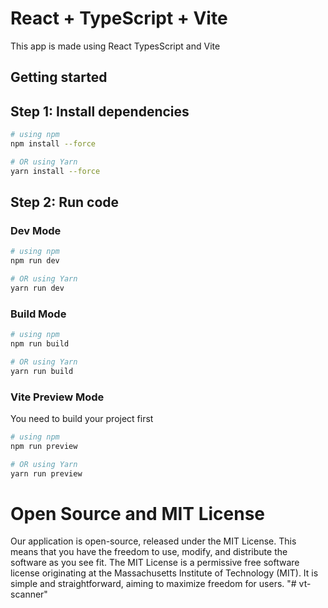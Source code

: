 # React + TypeScript + Vite

This app is made using React TypesScript and Vite

## Getting started

## Step 1: Install dependencies

```bash
# using npm
npm install --force

# OR using Yarn
yarn install --force
```

## Step 2: Run code

### Dev Mode

```bash
# using npm
npm run dev

# OR using Yarn
yarn run dev
```

### Build Mode

```bash
# using npm
npm run build

# OR using Yarn
yarn run build
```

### Vite Preview Mode

You need to build your project first

```bash
# using npm
npm run preview

# OR using Yarn
yarn run preview
```

# Open Source and MIT License

Our application is open-source, released under the MIT License. This means that you have the freedom to use, modify, and distribute the software as you see fit. The MIT License is a permissive free software license originating at the Massachusetts Institute of Technology (MIT). It is simple and straightforward, aiming to maximize freedom for users.
"# vt-scanner" 
